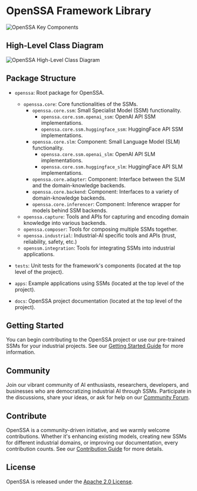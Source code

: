# OpenSSA Framework Library

![OpenSSA Key Components](../docs/diagrams/ssm-key-components.drawio.png)

## High-Level Class Diagram

![OpenSSA High-Level Class Diagram](../docs/diagrams/ssm-class-diagram.drawio.png)

## Package Structure

- `openssa`: Root package for OpenSSA.
  - `openssa.core`: Core functionalities of the SSMs.
    - `openssa.core.ssm`: Small Specialist Model (SSM) functionality.
      - `openssa.core.ssm.openai_ssm`: OpenAI API SSM implementations.
      - `openssa.core.ssm.huggingface_ssm`: HuggingFace API SSM implementations.
    - `openssa.core.slm`: Component: Small Language Model (SLM) functionality.
      - `openssa.core.ssm.openai_slm`: OpenAI API SLM implementations.
      - `openssa.core.ssm.huggingface_slm`: HuggingFace API SLM implementations.
    - `openssa.core.adapter`: Component: Interface between the SLM and the domain-knowledge backends.
    - `openssa.core.backend`: Component: Interfaces to a variety of domain-knowledge backends.
    - `openssa.core.inferencer`: Component: Inference wrapper for models behind SSM backends.
  - `openssa.capture`: Tools and APIs for capturing and encoding domain knowledge into various backends.
  - `openssa.composer`: Tools for composing multiple SSMs together.
  - `openssa.industrial`: Industrial-AI specific tools and APIs (trust, reliability, safety, etc.)
  - `openssm.integration`: Tools for integrating SSMs into industrial applications.

- `tests`: Unit tests for the framework's components (located at the top level of the project).

- `apps`: Example applications using SSMs (located at the top level of the project).

- `docs`: OpenSSA project documentation (located at the top level of the project).

## Getting Started

You can begin contributing to the OpenSSA project or use our pre-trained SSMs for your industrial projects. See our [Getting
Started Guide](link-to-guide) for more information.

## Community

Join our vibrant community of AI enthusiasts, researchers, developers, and businesses who are democratizing industrial AI
through SSMs. Participate in the discussions, share your ideas, or ask for help on our [Community Forum](link-to-forum).

## Contribute

OpenSSA is a community-driven initiative, and we warmly welcome contributions. Whether it's enhancing existing models,
creating new SSMs for different industrial domains, or improving our documentation, every contribution counts. See our
[Contribution Guide](../docs/CONTRIBUTING.md) for more details.

## License

OpenSSA is released under the [Apache 2.0 License](../LICENSE.md).

